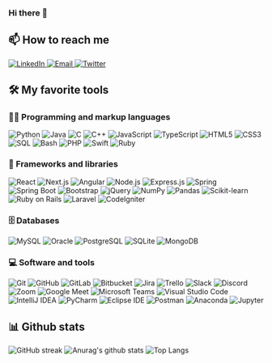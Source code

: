 ### Hi there 👋

## 📫 How to reach me

<p>
    <a href="https://www.linkedin.com/in/95tuanle/" target="_blank">
        <img alt="LinkedIn" src="https://img.shields.io/badge/-LinkedIn-0077B5?style=flat-square&logo=linkedin&logoColor=white" />
    </a>
    <a href="mailto:tlna95@icloud.com" target="_blank">
        <img alt="Email" src="https://img.shields.io/badge/-Email-D14836?style=flat-square&logo=gmail&logoColor=white" />
    </a>
    <a href="https://twitter.com/95tuanle/" target="_blank">
        <img alt="Twitter" src="https://img.shields.io/badge/-Twitter-1DA1F2?style=flat-square&logo=twitter&logoColor=white" />
    </a>
</p>

## 🛠️ My favorite tools

### 👨‍💻 Programming and markup languages

<p>
    <img alt="Python" src="https://img.shields.io/badge/-Python-3776AB?style=flat-square&logo=python&logoColor=white" />
    <img alt="Java" src="https://img.shields.io/badge/-Java-007396?style=flat-square&logo=java&logoColor=white" />
    <img alt="C" src="https://img.shields.io/badge/-C-A8B9CC?style=flat-square&logo=c&logoColor=white" />
    <img alt="C++" src="https://img.shields.io/badge/-C++-00599C?style=flat-square&logo=c%2B%2B&logoColor=white" />
    <img alt="JavaScript" src="https://img.shields.io/badge/-JavaScript-F7DF1E?style=flat-square&logo=javascript&logoColor=white" />
    <img alt="TypeScript" src="https://img.shields.io/badge/-TypeScript-3178C6?style=flat-square&logo=typescript&logoColor=white" />
    <img alt="HTML5" src="https://img.shields.io/badge/-HTML5-E34F26?style=flat-square&logo=html5&logoColor=white" />
    <img alt="CSS3" src="https://img.shields.io/badge/-CSS3-1572B6?style=flat-square&logo=css3&logoColor=white" />
    <img alt="SQL" src="https://img.shields.io/badge/-SQL-003B57?style=flat-square&logo=postgresql&logoColor=white" />
    <img alt="Bash" src="https://img.shields.io/badge/-Bash-4EAA25?style=flat-square&logo=gnu-bash&logoColor=white" />
    <img alt="PHP" src="https://img.shields.io/badge/-PHP-777BB4?style=flat-square&logo=php&logoColor=white" />
    <img alt="Swift" src="https://img.shields.io/badge/-Swift-FA7343?style=flat-square&logo=swift&logoColor=white" />
    <img alt="Ruby" src="https://img.shields.io/badge/-Ruby-CC342D?style=flat-square&logo=ruby&logoColor=white" />
</p>

### 🧰 Frameworks and libraries

<p>
    <img alt="React" src="https://img.shields.io/badge/-React-61DAFB?style=flat-square&logo=react&logoColor=white" />
    <img alt="Next.js" src="https://img.shields.io/badge/-Next.js-000000?style=flat-square&logo=next.js&logoColor=white" />
    <img alt="Angular" src="https://img.shields.io/badge/-Angular-DD0031?style=flat-square&logo=angular&logoColor=white" />
    <img alt="Node.js" src="https://img.shields.io/badge/-Node.js-339933?style=flat-square&logo=node.js&logoColor=white" />
    <img alt="Express.js" src="https://img.shields.io/badge/-Express.js-000000?style=flat-square&logo=express&logoColor=white" />
    <img alt="Spring" src="https://img.shields.io/badge/-Spring-6DB33F?style=flat-square&logo=spring&logoColor=white" />
    <img alt="Spring Boot" src="https://img.shields.io/badge/-Spring%20Boot-6DB33F?style=flat-square&logo=spring-boot&logoColor=white" />
    <img alt="Bootstrap" src="https://img.shields.io/badge/-Bootstrap-7952B3?style=flat-square&logo=bootstrap&logoColor=white" />
    <img alt="jQuery" src="https://img.shields.io/badge/-jQuery-0769AD?style=flat-square&logo=jquery&logoColor=white" />
    <img alt="NumPy" src="https://img.shields.io/badge/-NumPy-013243?style=flat-square&logo=numpy&logoColor=white" />
    <img alt="Pandas" src="https://img.shields.io/badge/-Pandas-150458?style=flat-square&logo=pandas&logoColor=white" />
    <img alt="Scikit-learn" src="https://img.shields.io/badge/-Scikit%20Learn-F7931E?style=flat-square&logo=scikit-learn&logoColor=white" />
    <img alt="Ruby on Rails" src="https://img.shields.io/badge/-Ruby%20on%20Rails-CC0000?style=flat-square&logo=ruby-on-rails&logoColor=white" />
    <img alt="Laravel" src="https://img.shields.io/badge/-Laravel-FF2D20?style=flat-square&logo=laravel&logoColor=white" />
    <img alt="CodeIgniter" src="https://img.shields.io/badge/-CodeIgniter-EF4223?style=flat-square&logo=codeigniter&logoColor=white" />
</p>

### 🗄️ Databases

<p>
    <img alt="MySQL" src="https://img.shields.io/badge/-MySQL-4479A1?style=flat-square&logo=mysql&logoColor=white" />
    <img alt="Oracle" src="https://img.shields.io/badge/-Oracle-F80000?style=flat-square&logo=oracle&logoColor=white" />
    <img alt="PostgreSQL" src="https://img.shields.io/badge/-PostgreSQL-336791?style=flat-square&logo=postgresql&logoColor=white" />
    <img alt="SQLite" src="https://img.shields.io/badge/-SQLite-003B57?style=flat-square&logo=sqlite&logoColor=white" />
    <img alt="MongoDB" src="https://img.shields.io/badge/-MongoDB-47A248?style=flat-square&logo=mongodb&logoColor=white" />
</p>

### 💻 Software and tools

<p>
    <img alt="Git" src="https://img.shields.io/badge/-Git-F05032?style=flat-square&logo=git&logoColor=white" />
    <img alt="GitHub" src="https://img.shields.io/badge/-GitHub-181717?style=flat-square&logo=github&logoColor=white" />
    <img alt="GitLab" src="https://img.shields.io/badge/-GitLab-FCA121?style=flat-square&logo=gitlab&logoColor=white" />
    <img alt="Bitbucket" src="https://img.shields.io/badge/-Bitbucket-0052CC?style=flat-square&logo=bitbucket&logoColor=white" />
    <img alt="Jira" src="https://img.shields.io/badge/-Jira-0052CC?style=flat-square&logo=jira&logoColor=white" />
    <img alt="Trello" src="https://img.shields.io/badge/-Trello-0079BF?style=flat-square&logo=trello&logoColor=white" />
    <img alt="Slack" src="https://img.shields.io/badge/-Slack-4A154B?style=flat-square&logo=slack&logoColor=white" />
    <img alt="Discord" src="https://img.shields.io/badge/-Discord-5865F2?style=flat-square&logo=discord&logoColor=white" />
    <img alt="Zoom" src="https://img.shields.io/badge/-Zoom-2D8CFF?style=flat-square&logo=zoom&logoColor=white" />
    <img alt="Google Meet" src="https://img.shields.io/badge/-Google%20Meet-00897B?style=flat-square&logo=google-meet&logoColor=white" />
    <img alt="Microsoft Teams" src="https://img.shields.io/badge/-Microsoft%20Teams-6264A7?style=flat-square&logo=microsoft-teams&logoColor=white" />
    <img alt="Visual Studio Code" src="https://img.shields.io/badge/-Visual%20Studio%20Code-007ACC?style=flat-square&logo=visual-studio-code" />
    <img alt="IntelliJ IDEA" src="https://img.shields.io/badge/-IntelliJ%20IDEA-000000?style=flat-square&logo=intellij-idea" />
    <img alt="PyCharm" src="https://img.shields.io/badge/-PyCharm-000000?style=flat-square&logo=pycharm" />
    <img alt="Eclipse IDE" src="https://img.shields.io/badge/-Eclipse%20IDE-2C2255?style=flat-square&logo=eclipse-ide" />
    <img alt="Postman" src="https://img.shields.io/badge/-Postman-FF6C37?style=flat-square&logo=postman&logoColor=white" />
    <img alt="Anaconda" src="https://img.shields.io/badge/-Anaconda-44A833?style=flat-square&logo=anaconda&logoColor=white" />
    <img alt="Jupyter" src="https://img.shields.io/badge/-Jupyter-F37626?style=flat-square&logo=jupyter&logoColor=white" />
</p>

## 📊 Github stats

![GitHub streak](https://github-readme-streak-stats.herokuapp.com/?user=95tuanle&theme=transparent)
![Anurag's github stats](https://github-readme-stats-95tuanle.vercel.app/api?username=95tuanle&show_icons=true&theme=transparent&include_all_commits=true)
![Top Langs](https://github-readme-stats-95tuanle.vercel.app/api/top-langs/?username=95tuanle&layout=compact&show_icons=true&theme=transparent&langs_count=10&size_weight=0.5&count_weight=0.5)